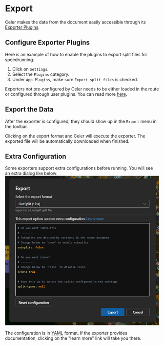 # Export
Celer makes the data from the document easily accessible through its [Exporter Plugins](./plugin/getting-started.md).

## Configure Exporter Plugins
Here is an example of how to enable the plugins to export split files for speedrunning.

1. Click on <FluentIcon name="Settings20Regular" /> `Settings`.
2. Select the <FluentIcon name="Wrench20Regular" /> `Plugins` category.
3. Under `App Plugins`, make sure `Export split files` is checked.

Exporters not pre-configured by Celer needs to be either loaded in the route
or configured through user plugins. You can read more [here](./plugin/settings.md).

## Export the Data
After the exporter is configured, they should show up in the <FluentIcon name="ArrowDownload20Regular" /> `Export` menu in the toolbar.

Clicking on the export format and Celer will execute the exporter. The exported file will be automatically downloaded when finished.

## Extra Configuration
Some exporters support extra configurations before running. You will see an extra dialog like below:
![image of export dialog](./img/export-dialog.png)

The configuration is in [YAML](./route/yaml-basics.md) format. If the exporter provides documentation, clicking on the
"learn more" link will take you there.
